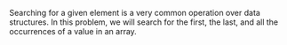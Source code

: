 Searching for a given element is a very common operation over data structures. In this problem, we will search for the first, the last, and all the occurrences of a value in an array.
